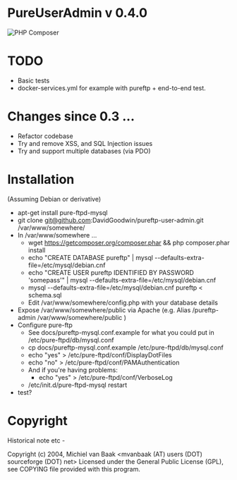 # PureUserAdmin v 0.4.0

![PHP Composer](https://github.com/DavidGoodwin/pureftp-user-admin/workflows/PHP%20Composer/badge.svg)


# TODO

 * Basic tests
 * docker-services.yml for example with pureftp + end-to-end test.

# Changes since 0.3 ...

 * Refactor codebase
 * Try and remove XSS, and SQL Injection issues 
 * Try and support multiple databases (via PDO)
 

# Installation 

(Assuming Debian or derivative)


 * apt-get install pure-ftpd-mysql
 * git clone git@github.com:DavidGoodwin/pureftp-user-admin.git /var/www/somewhere/
 * In /var/www/somewhere ...
   * wget https://getcomposer.org/composer.phar && php composer.phar install
   * echo "CREATE DATABASE pureftp" | mysql --defaults-extra-file=/etc/mysql/debian.cnf 
   * echo "CREATE USER pureftp IDENTIFIED BY PASSWORD 'somepass'" | mysql --defaults-extra-file=/etc/mysql/debian.cnf 
   * mysql --defaults-extra-file=/etc/mysql/debian.cnf pureftp < schema.sql
   * Edit /var/www/somewhere/config.php with your database details 
 * Expose /var/www/somewhere/public via Apache (e.g. Alias /pureftp-admin /var/www/somewhere/public )
 * Configure pure-ftp
   * See docs/pureftp-mysql.conf.example for what you could put in /etc/pure-ftpd/db/mysql.conf
   * cp docs/pureftp-mysql.conf.example /etc/pure-ftpd/db/mysql.conf
   * echo "yes" > /etc/pure-ftpd/conf/DisplayDotFiles
   * echo "no" > /etc/pure-ftpd/conf/PAMAuthentication
   * And if you're having problems: 
     * echo "yes" > /etc/pure-ftpd/conf/VerboseLog
   * /etc/init.d/pure-ftpd-mysql restart
 * test?
   
# Copyright

Historical note etc -

Copyright (c) 2004, Michiel van Baak <mvanbaak (AT) users (DOT) sourceforge (DOT) net>
Licensed under the General Public License (GPL), see COPYING file 
provided with this program.


